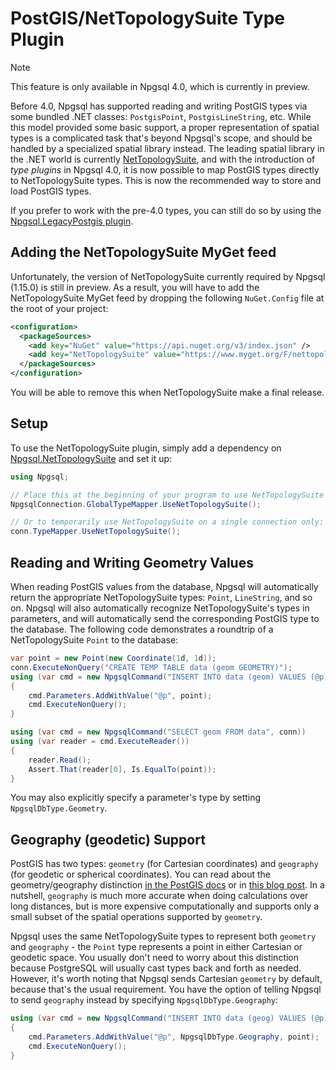 # PostGIS/NetTopologySuite Type Plugin

> [!NOTE] 
> This feature is only available in Npgsql 4.0, which is currently in preview. 

Before 4.0, Npgsql has supported reading and writing PostGIS types via some bundled .NET classes: `PostgisPoint`, `PostgisLineString`, etc. While this model provided some basic support, a proper representation of spatial types is a complicated task that's beyond Npgsql's scope, and should be handled by a specialized spatial library instead. The leading spatial library in the .NET world is currently [NetTopologySuite](https://github.com/NetTopologySuite/NetTopologySuite), and with the introduction of *type plugins* in Npgsql 4.0, it is now possible to map PostGIS types directly to NetTopologySuite types. This is now the recommended way to store and load PostGIS types.

If you prefer to work with the pre-4.0 types, you can still do so by using the [Npgsql.LegacyPostgis plugin](legacy-postgis.md).

## Adding the NetTopologySuite MyGet feed

Unfortunately, the version of NetTopologySuite currently required by Npgsql (1.15.0) is still in preview. As a result, you will have to add the NetTopologySuite MyGet feed by dropping the following `NuGet.Config` file at the root of your project:

```xml
<configuration>
  <packageSources>
    <add key="NuGet" value="https://api.nuget.org/v3/index.json" />
    <add key="NetTopologySuite" value="https://www.myget.org/F/nettopologysuite/api/v3/index.json" />
  </packageSources>
</configuration>
```

You will be able to remove this when NetTopologySuite make a final release.

## Setup

To use the NetTopologySuite plugin, simply add a dependency on [Npgsql.NetTopologySuite](https://www.nuget.org/packages/Npgsql.NetTopologySuite) and set it up:

```c#
using Npgsql;

// Place this at the beginning of your program to use NetTopologySuite everywhere (recommended)
NpgsqlConnection.GlobalTypeMapper.UseNetTopologySuite();

// Or to temporarily use NetTopologySuite on a single connection only:
conn.TypeMapper.UseNetTopologySuite();
```

## Reading and Writing Geometry Values

When reading PostGIS values from the database, Npgsql will automatically return the appropriate NetTopologySuite types: `Point`, `LineString`, and so on. Npgsql will also automatically recognize NetTopologySuite's types in parameters, and will automatically send the corresponding PostGIS type to the database. The following code demonstrates a roundtrip of a NetTopologySuite `Point` to the database:

```c#
var point = new Point(new Coordinate(1d, 1d));
conn.ExecuteNonQuery("CREATE TEMP TABLE data (geom GEOMETRY)");
using (var cmd = new NpgsqlCommand("INSERT INTO data (geom) VALUES (@p)", conn))
{
    cmd.Parameters.AddWithValue("@p", point);
    cmd.ExecuteNonQuery();
}

using (var cmd = new NpgsqlCommand("SELECT geom FROM data", conn))
using (var reader = cmd.ExecuteReader())
{
    reader.Read();
    Assert.That(reader[0], Is.EqualTo(point));
}
```

You may also explicitly specify a parameter's type by setting `NpgsqlDbType.Geometry`.

## Geography (geodetic) Support

PostGIS has two types: `geometry` (for Cartesian coordinates) and `geography` (for geodetic or spherical coordinates). You can read about the geometry/geography distinction [in the PostGIS docs](https://postgis.net/docs/manual-2.4/using_postgis_dbmanagement.html#PostGIS_Geography) or in [this blog post](http://workshops.boundlessgeo.com/postgis-intro/geography.html). In a nutshell, `geography` is much more accurate when doing calculations over long distances, but is more expensive computationally and supports only a small subset of the spatial operations supported by `geometry`.

Npgsql uses the same NetTopologySuite types to represent both `geometry` and `geography` - the `Point` type represents a point in either Cartesian or geodetic space. You usually don't need to worry about this distinction because PostgreSQL will usually cast types back and forth as needed. However, it's worth noting that Npgsql sends Cartesian `geometry` by default, because that's the usual requirement. You have the option of telling Npgsql to send `geography` instead by specifying `NpgsqlDbType.Geography`:

```c#
using (var cmd = new NpgsqlCommand("INSERT INTO data (geog) VALUES (@p)", conn))
{
    cmd.Parameters.AddWithValue("@p", NpgsqlDbType.Geography, point);
    cmd.ExecuteNonQuery();
}
```
